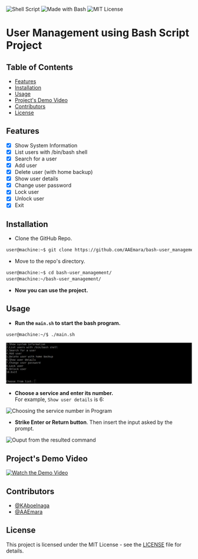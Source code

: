 ![Shell Script](https://img.shields.io/badge/Shell_Script-121011?style=for-the-badge&logo=gnu-bash&logoColor=white) ![Made with Bash](https://img.shields.io/badge/Made%20with-Bash-1f425f.svg) ![MIT License](https://img.shields.io/github/license/AAEmara/bash-user_management.svg)

# User Management using Bash Script Project

## Table of Contents
  - [Features](#features)
  - [Installation](#installation)
  - [Usage](#usage)
  - [Project's Demo Video](#projects-demo-video)
  - [Contributors](#contributors)
  - [License](#license)

## Features
  -[x] Show System Information
  -[x] List users with /bin/bash shell
  -[x] Search for a user
  -[x] Add user
  -[x] Delete user (with home backup)
  -[x] Show user details
  -[x] Change user password
  -[x] Lock user
  -[x] Unlock user
  -[x] Exit

## Installation
  - Clone the GitHub Repo.
  ```bash
  user@machine:~$ git clone https://github.com/AAEmara/bash-user_management.git
  ```

  - Move to the repo's directory.
  ```bash
  user@machine:~$ cd bash-user_management/
  user@machine:~/bash-user_management/
  ```

  - **Now you can use the project.**

## Usage
  - **Run the `main.sh` to start the bash program.**   
  ```bash
  user@machine:~/$ ./main.sh
  ```

  ![Running the main.sh Bash Script](./assets/images/1-run_main.png)

  - **Choose a service and enter its number.**   
  For example, `Show user details` is 6:

  ![Choosing the service number in Program](./assets/images/2-choose_service_number.png)

  - **Strike Enter or Return button**. Then insert the input asked by the prompt.

  ![Ouput from the resulted command](./assets/images/3-command_output)

## Project's Demo Video
[![Watch the Demo Video](https://img.youtube.com/vi/ysEbl0C9TSw/maxresdefault.jpg)](https://youtu.be/ysEbl0C9TSw)

## Contributors
  - [@KAboelnaga](https://github.com/KAboelnaga)
  - [@AAEmara](https://github.com/AAEmara)

## License
This project is licensed under the MIT License - see the [LICENSE](LICENSE) file for details.
